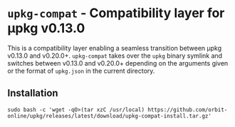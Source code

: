 # `upkg-compat` - Compatibility layer for μpkg v0.13.0

This is a compatibility layer enabling a seamless transition between μpkg
v0.13.0 and v0.20.0+. `upkg-compat` takes over the `upkg` binary symlink and
switches between v0.13.0 and v0.20.0+ depending on the arguments given or the
format of `upkg.json` in the current directory.

## Installation

```
sudo bash -c 'wget -qO>(tar xzC /usr/local) https://github.com/orbit-online/upkg/releases/latest/download/upkg-compat-install.tar.gz'
```
